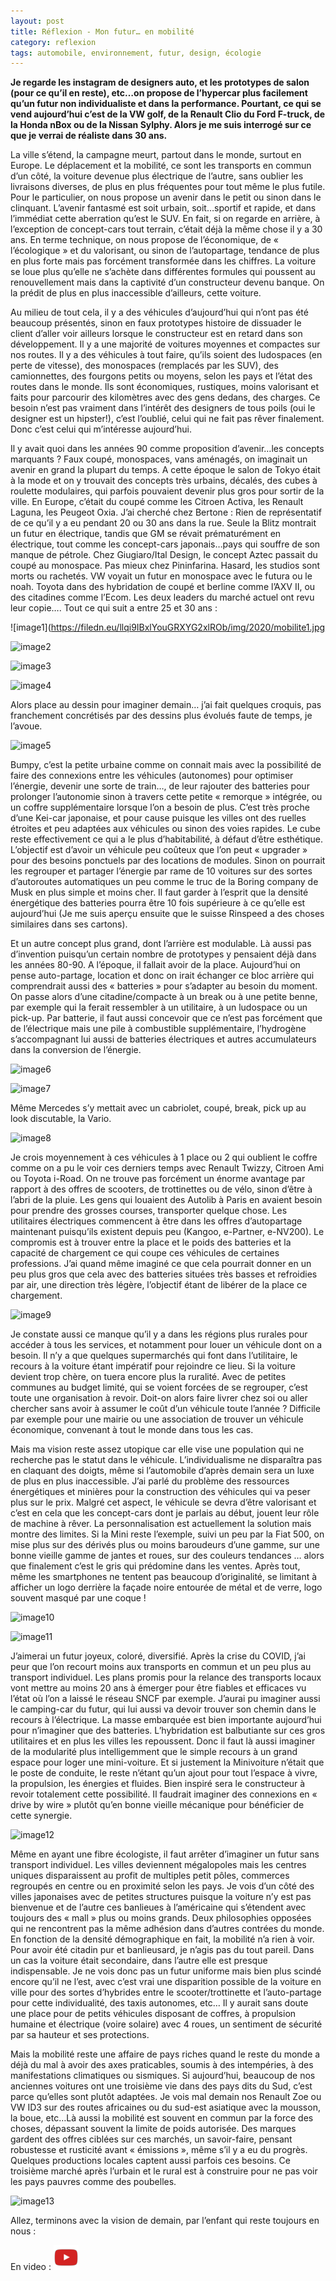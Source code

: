 ```yaml
---
layout: post
title: Réflexion - Mon futur… en mobilité
category: reflexion
tags: automobile, environnement, futur, design, écologie
---
```


**Je regarde les instagram de designers auto, et les prototypes de salon (pour ce qu’il en reste), etc…on propose de l’hypercar plus facilement qu’un futur non individualiste et dans la performance. Pourtant, ce qui se vend aujourd’hui c’est de la VW golf, de la Renault Clio du Ford F-truck, de la Honda nBox ou de la Nissan Sylphy. Alors je me suis interrogé sur ce que je verrai de réaliste dans 30 ans.**

La ville s’étend, la campagne meurt, partout dans le monde, surtout en Europe. Le déplacement et la mobilité, ce sont les transports en commun d’un côté, la voiture devenue plus électrique de l’autre, sans oublier les livraisons diverses, de plus en plus fréquentes pour tout même le plus futile. Pour le particulier, on nous propose un avenir dans le petit ou sinon dans le clinquant. L’avenir fantasmé est soit urbain, soit…sportif et rapide, et dans l’immédiat cette aberration qu’est le SUV. En fait, si on regarde en arrière, à l’exception de concept-cars tout terrain, c’était déjà la même chose il y a 30 ans. En terme technique, on nous propose de l’économique, de « l’écologique » et du valorisant, ou sinon de l’autopartage, tendance de plus en plus forte mais pas forcément transformée dans les chiffres. La voiture se loue plus qu’elle ne s’achète dans différentes formules qui poussent au renouvellement mais dans la captivité d’un constructeur devenu banque. On la prédit de plus en plus inaccessible d’ailleurs, cette voiture.

Au milieu de tout cela, il y a des véhicules d’aujourd’hui qui n’ont pas été beaucoup présentés, sinon en faux prototypes histoire de dissuader le client d’aller voir ailleurs lorsque le constructeur est en retard dans son développement. Il y a une majorité de voitures moyennes et compactes sur nos routes. Il y a des véhicules à tout faire, qu’ils soient des ludospaces (en perte de vitesse), des monospaces (remplacés par les SUV), des camionnettes, des fourgons petits ou moyens, selon les pays et l’état des routes dans le monde. Ils sont économiques, rustiques, moins valorisant et faits pour parcourir des kilomètres avec des gens dedans, des charges. Ce besoin n’est pas vraiment dans l’intérêt des designers de tous poils (oui le designer est un hipster!), c’est l’oublié, celui qui ne fait pas rêver finalement. Donc c’est celui qui m’intéresse aujourd’hui.

Il y avait quoi dans les années 90 comme proposition d’avenir…les concepts marquants ? Faux coupé, monospaces, vans aménagés, on imaginait un avenir en grand la plupart du temps. A cette époque le salon de Tokyo était à la mode et on y trouvait des concepts très urbains, décalés, des cubes à roulette modulaires, qui parfois pouvaient devenir plus gros pour sortir de la ville. En Europe, c’était du coupé comme les Citroen Activa, les Renault Laguna, les Peugeot Oxia. J’ai cherché chez Bertone : Rien de représentatif de ce qu’il y a eu pendant 20 ou 30 ans dans la rue. Seule la Blitz montrait un futur en électrique, tandis que GM se révait prématurément en électrique, tout comme les concept-cars japonais…pays qui souffre de son manque de pétrole. Chez Giugiaro/Ital Design, le concept Aztec passait du coupé au monospace. Pas mieux chez Pininfarina. Hasard, les studios sont morts ou rachetés. VW voyait un futur en monospace avec le futura ou le noah. Toyota dans des hybridation de coupé et berline comme l’AXV II, ou des citadines comme l’Ecom. Les deux leaders du marché actuel ont revu leur copie…. Tout ce qui suit a entre 25 et 30 ans :

![image1](https://filedn.eu/llqi9IBxlYouGRXYG2xlROb/img/2020/mobilite1.jpg

![image2](https://filedn.eu/llqi9IBxlYouGRXYG2xlROb/img/2020/mobilite2.jpg)

![image3](https://filedn.eu/llqi9IBxlYouGRXYG2xlROb/img/2020/mobilite3.jpg)

![image4](https://filedn.eu/llqi9IBxlYouGRXYG2xlROb/img/2020/mobilite4.jpg)

Alors place au dessin pour imaginer demain… j’ai fait quelques croquis, pas franchement concrétisés par des dessins plus évolués faute de temps, je l’avoue.

![image5](https://filedn.eu/llqi9IBxlYouGRXYG2xlROb/img/2020/mobilite5.jpg)

Bumpy, c’est la petite urbaine comme on connait mais avec la possibilité de faire des connexions entre les véhicules (autonomes) pour optimiser l’énergie, devenir une sorte de train…, de leur rajouter des batteries pour prolonger l’autonomie sinon à travers cette petite « remorque » intégrée, ou un coffre supplémentaire lorsque l’on a besoin de plus. C’est très proche d’une Kei-car japonaise, et pour cause puisque les villes ont des ruelles étroites et peu adaptées aux véhicules ou sinon des voies rapides. Le cube reste effectivement ce qui a le plus d’habitabilité, à défaut d’être esthétique. L’objectif est d’avoir un véhicule peu coûteux que l’on peut « upgrader » pour des besoins ponctuels par des locations de modules. Sinon on pourrait les regrouper et partager l’énergie par rame de 10 voitures sur des sortes d’autoroutes automatiques un peu comme le truc de la Boring company de Musk en plus simple et moins cher. Il faut garder à l’esprit que la densité énergétique des batteries pourra être 10 fois supérieure à ce qu’elle est aujourd’hui (Je me suis aperçu ensuite que le suisse Rinspeed a des choses similaires dans ses cartons).

Et un autre concept plus grand, dont l’arrière est modulable. Là aussi pas d’invention puisqu’un certain nombre de prototypes y pensaient déjà dans les années 80-90. A l’époque, il fallait avoir de la place. Aujourd’hui on pense auto-partage, location et donc on irait échanger ce bloc arrière qui comprendrait aussi des « batteries » pour s’adapter au besoin du moment. On passe alors d’une citadine/compacte à un break ou à une petite benne, par exemple qui la ferait ressembler à un utilitaire, à un ludospace ou un pick-up. Par batterie, il faut aussi concevoir que ce n’est pas forcément que de l’électrique mais une pile à combustible supplémentaire, l’hydrogène s’accompagnant lui aussi de batteries électriques et autres accumulateurs dans la conversion de l’énergie.

![image6](https://filedn.eu/llqi9IBxlYouGRXYG2xlROb/img/2020/mobilite6.jpg)

![image7](https://filedn.eu/llqi9IBxlYouGRXYG2xlROb/img/2020/mobilite7.jpg)

Même Mercedes s’y mettait avec un cabriolet, coupé, break, pick up au look discutable, la Vario.

![image8](https://filedn.eu/llqi9IBxlYouGRXYG2xlROb/img/2020/mobilite8.jpg)

Je crois moyennement à ces véhicules à 1 place ou 2 qui oublient le coffre comme on a pu le voir ces derniers temps avec Renault Twizzy, Citroen Ami ou Toyota i-Road. On ne trouve pas forcément un énorme avantage par rapport à des offres de scooters, de trottinettes ou de vélo, sinon d’être à l’abri de la pluie. Les gens qui louaient des Autolib à Paris en avaient besoin pour prendre des grosses courses, transporter quelque chose. Les utilitaires électriques commencent à être dans les offres d’autopartage maintenant puisqu’ils existent depuis peu (Kangoo, e-Partner, e-NV200). Le compromis est à trouver entre la place et le poids des batteries et la capacité de chargement ce qui coupe ces véhicules de certaines professions. J’ai quand même imaginé ce que cela pourrait donner en un peu plus gros que cela avec des batteries situées très basses et refroidies par air, une direction très légère, l’objectif étant de libérer de la place ce chargement.

![image9](https://filedn.eu/llqi9IBxlYouGRXYG2xlROb/img/2020/mobilite9.jpg)

Je constate aussi ce manque qu’il y a dans les régions plus rurales pour accéder à tous les services, et notamment pour louer un véhicule dont on a besoin. Il n’y a que quelques supermarchés qui font dans l’utilitaire, le recours à la voiture étant impératif pour rejoindre ce lieu. Si la voiture devient trop chère, on tuera encore plus la ruralité. Avec de petites communes au budget limité, qui se voient forcées de se regrouper, c’est toute une organisation à revoir. Doit-on alors faire livrer chez soi ou aller chercher sans avoir à assumer le coût d’un véhicule toute l’année ? Difficile par exemple pour une mairie ou une association de trouver un véhicule économique, convenant à tout le monde dans tous les cas.

Mais ma vision reste assez utopique car elle vise une population qui ne recherche pas le statut dans le véhicule. L’individualisme ne disparaîtra pas en claquant des doigts, même si l’automobile d’après demain sera un luxe de plus en plus inaccessible. J’ai parlé du problème des ressources énergétiques et minières pour la construction des véhicules qui va peser plus sur le prix. Malgré cet aspect, le véhicule se devra d’être valorisant et c’est en cela que les concept-cars dont je parlais au début, jouent leur rôle de machine à rêver. La personnalisation est actuellement la solution mais montre des limites. Si la Mini reste l’exemple, suivi un peu par la Fiat 500, on mise plus sur des dérivés plus ou moins baroudeurs d’une gamme, sur une bonne vieille gamme de jantes et roues, sur des couleurs tendances … alors que finalement c’est le gris qui prédomine dans les ventes. Après tout, même les smartphones ne tentent pas beaucoup d’originalité, se limitant à afficher un logo derrière la façade noire entourée de métal et de verre, logo souvent masqué par une coque !

![image10](https://filedn.eu/llqi9IBxlYouGRXYG2xlROb/img/2020/mobilite10.jpg)

![image11](https://filedn.eu/llqi9IBxlYouGRXYG2xlROb/img/2020/mobilite11.jpg)

J’aimerai un futur joyeux, coloré, diversifié. Après la crise du COVID, j’ai peur que l’on recourt moins aux transports en commun et un peu plus au transport individuel. Les plans promis pour la relance des transports locaux vont mettre au moins 20 ans à émerger pour être fiables et efficaces vu l’état où l’on a laissé le réseau SNCF par exemple. J’aurai pu imaginer aussi le camping-car du futur, qui lui aussi va devoir trouver son chemin dans le recours à l’électrique. La masse embarquée est bien importante aujourd’hui pour n’imaginer que des batteries. L’hybridation est balbutiante sur ces gros utilitaires et en plus les villes les repoussent. Donc il faut là aussi imaginer de la modularité plus intelligemment que le simple recours à un grand espace pour loger une mini-voiture. Et si justement la Minivoiture n’était que le poste de conduite, le reste n’étant qu’un ajout pour tout l’espace à vivre, la propulsion, les énergies et fluides. Bien inspiré sera le constructeur à revoir totalement cette possibilité. Il faudrait imaginer des connexions en « drive by wire » plutôt qu’en bonne vieille mécanique pour bénéficier de cette synergie.

![image12](https://filedn.eu/llqi9IBxlYouGRXYG2xlROb/img/2020/mobilite12.jpg)

Même en ayant une fibre écologiste, il faut arrêter d’imaginer un futur sans transport individuel. Les villes deviennent mégalopoles mais les centres uniques disparaissent au profit de multiples petit pôles, commerces regroupés en centre ou en proximité selon les pays. Je vois d’un côté des villes japonaises avec de petites structures puisque la voiture n’y est pas bienvenue et de l’autre ces banlieues à l’américaine qui s’étendent avec toujours des « mall » plus ou moins grands. Deux philosophies opposées qui ne rencontrent pas la même adhésion dans d’autres contrées du monde. En fonction de la densité démographique en fait, la mobilité n’a rien à voir. Pour avoir été citadin pur et banlieusard, je n’agis pas du tout pareil. Dans un cas la voiture était secondaire, dans l’autre elle est presque indispensable. Je ne vois donc pas un futur uniforme mais bien plus scindé encore qu’il ne l’est, avec c’est vrai une disparition possible de la voiture en ville pour des sortes d’hybrides entre le scooter/trottinette et l’auto-partage pour cette individualité, des taxis autonomes, etc… Il y aurait sans doute une place pour de petits véhicules disposant de coffres, à propulsion humaine et électrique (voire solaire) avec 4 roues, un sentiment de sécurité par sa hauteur et ses protections.

Mais la mobilité reste une affaire de pays riches quand le reste du monde a déjà du mal à avoir des axes praticables, soumis à des intempéries, à des manifestations climatiques ou sismiques. Si aujourd’hui, beaucoup de nos anciennes voitures ont une troisième vie dans des pays dits du Sud, c’est parce qu’elles sont plutôt adaptées. Je vois mal demain nos Renault Zoe ou VW ID3 sur des routes africaines ou du sud-est asiatique avec la mousson, la boue, etc…Là aussi la mobilité est souvent en commun par la force des choses, dépassant souvent la limite de poids autorisée. Des marques gardent des offres ciblées sur ces marchés, un savoir-faire, pensant robustesse et rusticité avant « émissions », même s’il y a eu du progrès. Quelques productions locales captent aussi parfois ces besoins. Ce troisième marché après l’urbain et le rural est à construire pour ne pas voir les pays pauvres comme des poubelles.

![image13](https://filedn.eu/llqi9IBxlYouGRXYG2xlROb/img/2020/mobilite13.jpg)

Allez, terminons avec la vision de demain, par l’enfant qui reste toujours en nous :

En video : [![video](/images/youtube.png)](https://youtu.be/Yop62wQH498)
